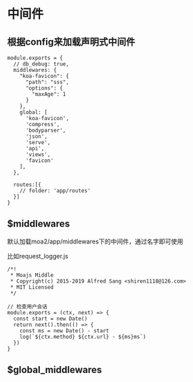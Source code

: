 # 中间件

## 根据config来加载声明式中间件

```
module.exports = {  
  // db_debug: true,
  middlewares: {
    "koa-favicon": {
      "path": "sss",
      "options": {
        "maxAge": 1
      }
    },
    global: [
      'koa-favicon',
      'compress',
      'bodyparser',
      'json',
      'serve',
      'api',
      'views',
      'favicon'
    ],
  },
  
  routes:[{
    // folder: 'app/routes'
  }]
}
```

## $middlewares

默认加载moa2/app/middlewares下的中间件，通过名字即可使用

比如request_logger.js

```
/*!
 * Moajs Middle
 * Copyright(c) 2015-2019 Alfred Sang <shiren1118@126.com>
 * MIT Licensed
 */

// 检查用户会话
module.exports = (ctx, next) => {
  const start = new Date()
  return next().then(() => {
    const ms = new Date() - start
    log(`${ctx.method} ${ctx.url} - ${ms}ms`)
  })
}
```


## $global_middlewares

 